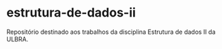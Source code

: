 # estrutura-de-dados-ii
Repositório destinado aos trabalhos da disciplina Estrutura de dados II da ULBRA.
